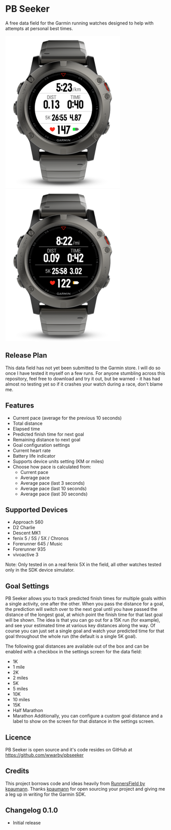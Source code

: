 # PB Seeker

A free data field for the Garmin running watches designed to help with attempts at personal best times.

![PBSeeker Screenshot Bright](/screenshots/screenshot-1.png) ![PBSeeker Screenshot Dark](/screenshots/screenshot-2.png)

## Release Plan
This data field has not yet been submitted to the Garmin store. I will do so once I have tested it myself on a few runs.
For anyone stumbling across this repository, feel free to download and try it out, but be warned - it has had almost no
testing yet so if it crashes your watch during a race, don't blame me.

## Features
- Current pace (average for the previous 10 seconds)
- Total distance
- Elapsed time
- Predicted finish time for next goal
- Remaining distance to next goal
- Goal configuration settings
- Current heart rate
- Battery life indicator
- Supports device units setting (KM or miles)
- Choose how pace is calculated from:
   - Current pace
   - Average pace
   - Average pace (last 3 seconds)
   - Average pace (last 10 seconds)
   - Average pace (last 30 seconds)

## Supported Devices
- Approach S60
- D2 Charlie
- Descent MK1
- fenix 5 / 5S / 5X / Chronos
- Forerunner 645 / Music
- Forerunner 935
- vivoactive 3

Note: Only tested in on a real fenix 5X in the field, all other watches tested only in the SDK device simulator.

## Goal Settings
PB Seeker allows you to track predicted finish times for multiple goals within a single activity, one after the other.
When you pass the distance for a goal, the prediction will switch over to the next goal until you have passed the distance
of the longest goal, at which point the finish time for that last goal will be shown. The idea is that you can go out for
a 15K run (for example), and see your estimated time at various key distances along the way. Of course you can just set
a single goal and watch your predicted time for that goal throughout the whole run (the default is a single 5K goal).

The following goal distances are available out of the box and can be enabled with a checkbox in the settings screen for
the data field:
- 1K
- 1 mile
- 2K
- 2 miles
- 5K
- 5 miles
- 10K
- 10 miles
- 15K
- Half Marathon
- Marathon
Additionally, you can configure a custom goal distance and a label to show on the screen for that distance in the settings
screen.

## Licence
PB Seeker is open source and it's code resides on GitHub at https://github.com/wwarby/pbseeker

## Credits
This project borrows code and ideas heavily from [RunnersField by kpaumann](https://github.com/kopa/RunnersField).
Thanks [kpaumann](https://apps.garmin.com/en-GB/developer/ab0f2743-88d2-4f32-9fb0-5fc8ba61e55a/apps) for open sourcing
your project and giving me a leg up in writing for the Garmin SDK.

## Changelog 0.1.0
- Initial release